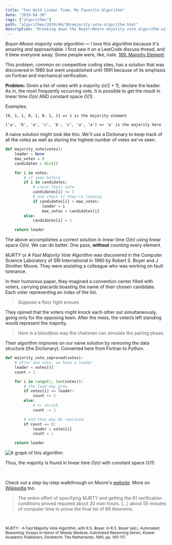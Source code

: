```yaml
---
title: "Fun With Linear Time: My Favorite Algorithm"
date: "2019-04-30"
tags: ["algorithms"]
path: "algorithms/2019/04/30/majority-vote-algorithm.html"
description: "Breaking down the Boyer–Moore majority vote algorithm with examples in Python."
---
```


_Boyer–Moore majority vote algorithm_ — I love this algorithm because it's amazing _and_ approachable. I first saw it on a LeetCode discuss thread, and it blew everyone away. Some people were, like, irate. [169. Majority Element](https://leetcode.com/problems/majority-element/).

This problem, common on competitive coding sites, has a solution that was discovered in 1980 but went unpublished until 1991 because of its emphasis on Fortran and mechanical verification.

**Problem:** Given a list of votes with a majority (_n_/2 + 1), declare the leader. As in, the most frequently occurring vote. It is possible to get the result in linear time _O(n)_ AND constant space _O(1)_.

Examples:

`[0, 1, 1, 0, 1, 0, 1, 1] => 1 is the majority element`

`['a', 'b', 'a', 'c', 'b', 'c', 'a', 'a'] => 'a' is the majority here`

A naive solution might look like this. We'll use a Dictionary to keep track of all the votes as well as storing the highest number of votes we've seen.

```python
def majority_vote(votes):
    leader = None
    max_votes = 0
    candidates = dict()

    for i in votes:
        # if seen before
        if i in candidates:
            # count their vote
            candidates[i] += 1
            # and check if they're leading
            if candidates[i] > max_votes:
                leader = i
                max_votes = candidates[i]
        else:
            candidates[i] = 1

    return leader
```

The above accomplishes a correct solution in linear time _O(n)_ using linear space _O(n)_. We can do better. One pass, **without** counting every element.

_MJRTY_ or _A Fast Majority Vote Algorithm_ was discovered in the Computer Science Laboratory of SRI International in 1980 by Robert S. Boyer and J Strother Moore. They were assisting a colleague who was working on fault tolerance.

In their humorous paper, they imagined a convention center filled with voters, carrying placards boasting the name of their chosen candidate. Each voter representing an index of the list.

> Suppose a floor fight ensues

They opined that the voters might knock each other out simultaneously, going only for the opposing team. After the mess, the voter/s left standing would represent the majority.

> Here is a bloodless way the chairman can simulate the pairing phase.

Their algorithm improves on our naive solution by removing the data structure (the Dictionary). Converted here from Fortran to Python.

```python
def majority_vote_improved(votes):
    # after one vote, we have a leader
    leader = votes[0]
    count = 1

    for i in range(1, len(votes)):
        # the lead may grow
        if votes[i] == leader:
            count += 1
        else:
            # or shrink
            count -= 1

        # and they may be replaced
        if count == 0:
            leader = votes[i]
            count = 1

    return leader
```

![A graph of this algorithm](graph.png)

Thus, the majority is found in linear time _O(n)_ with constant space _O(1)_.

<br>

Check out a step-by-step walkthrough on Moore's [website](https://www.cs.utexas.edu/~moore/best-ideas/mjrty/index.html). More on [Wikipedia](https://en.wikipedia.org/wiki/Boyer%E2%80%93Moore_majority_vote_algorithm) too.

> The entire effort of specifying MJRTY and getting the 61 verification conditions proved required about 20 man hours. [...] about 55 minutes of computer time to prove the final list of 66 theorems.

<br>

<small>MJRTY - A Fast Majority Vote Algorithm, with R.S. Boyer. In R.S. Boyer (ed.), Automated Reasoning: Essays in Honor of Woody Bledsoe, Automated Reasoning Series, Kluwer Academic Publishers, Dordrecht, The Netherlands, 1991, pp. 105-117.</small>
